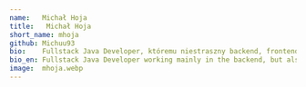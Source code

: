 ```yaml
---
name:   Michał Hoja
title:   Michał Hoja
short_name: mhoja
github: Michuu93
bio:    Fullstack Java Developer, któremu niestraszny backend, frontend, a nawet devops. Ostatnimi czasy z głową w chmurach, głodny wiedzy i poszerzający własne horyzonty. Na co dzień pasjonat motocykli, gitar elektrycznych, tatuaży i dużych kotów.
bio_en: Fullstack Java Developer working mainly in the backend, but also with frontend and devops skills. Interested in cloud technologies and constantly expanding his knowledge. After work he's a motorcyclist, a guitarist and a fan of tattoos and Maine Coons.
image:  mhoja.webp
---
```

